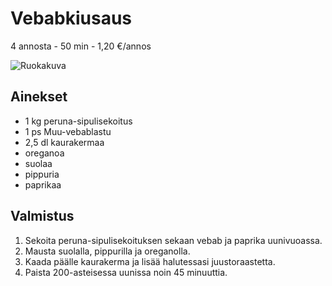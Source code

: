 # Vebabkiusaus
4 annosta - 50 min - 1,20 €/annos

![Ruokakuva](/.pic/vebabkiusaus.png)

## Ainekset
- 1 kg peruna-sipulisekoitus
- 1 ps Muu-vebablastu
- 2,5 dl kaurakermaa
- oreganoa
- suolaa
- pippuria
- paprikaa

## Valmistus
1. Sekoita peruna-sipulisekoituksen sekaan vebab ja paprika uunivuoassa.
2. Mausta suolalla, pippurilla ja oreganolla.
3. Kaada päälle kaurakerma ja lisää halutessasi juustoraastetta.
4. Paista 200-asteisessa uunissa noin 45 minuuttia.

